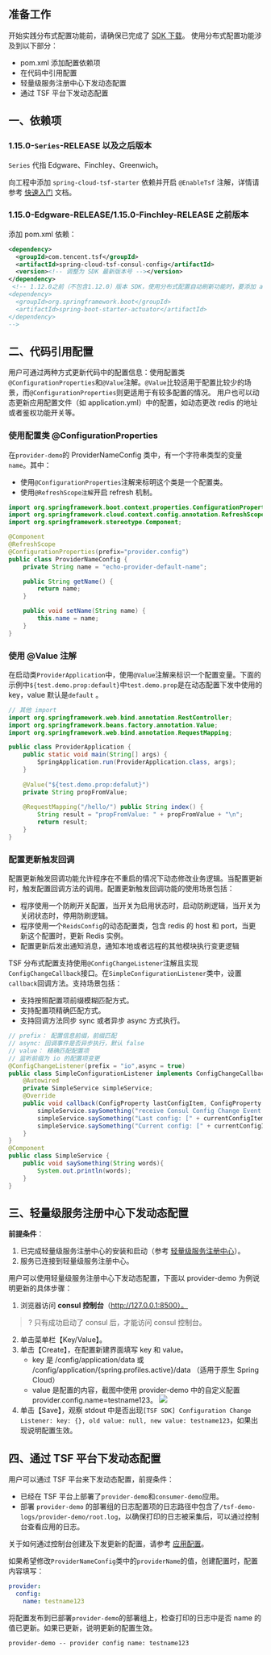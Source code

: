 ## 准备工作
开始实践分布式配置功能前，请确保已完成了 [SDK 下载](https://cloud.tencent.com/document/product/649/20231)。
使用分布式配置功能涉及到以下部分：
- pom.xml 添加配置依赖项
- 在代码中引用配置
- 轻量级服务注册中心下发动态配置
- 通过 TSF 平台下发动态配置


## 一、依赖项

### 1.15.0-`Series`-RELEASE 以及之后版本
`Series` 代指 Edgware、Finchley、Greenwich。

向工程中添加 `spring-cloud-tsf-starter` 依赖并开启 `@EnableTsf` 注解，详情请参考 [快速入门](https://cloud.tencent.com/document/product/649/20261) 文档。

### 1.15.0-Edgware-RELEASE/1.15.0-Finchley-RELEASE 之前版本

添加 pom.xml 依赖：
```xml
<dependency>
  <groupId>com.tencent.tsf</groupId>
  <artifactId>spring-cloud-tsf-consul-config</artifactId>
  <version><!-- 调整为 SDK 最新版本号 --></version>
</dependency>
 <!-- 1.12.0之前（不包含1.12.0）版本 SDK，使用分布式配置自动刷新功能时，要添加 actuator 的依赖包
<dependency>
  <groupId>org.springframework.boot</groupId>
  <artifactId>spring-boot-starter-actuator</artifactId>
</dependency>
-->
```


## 二、代码引用配置
用户可通过两种方式更新代码中的配置信息：使用配置类`@ConfigurationProperties`和`@Value`注解。`@Value`比较适用于配置比较少的场景，而`@ConfigurationProperties`则更适用于有较多配置的情况。
用户也可以动态更新应用配置文件（如 application.yml）中的配置，如动态更改 redis 的地址或者鉴权功能开关等。

###  使用配置类 @ConfigurationProperties 
在`provider-demo`的 ProviderNameConfig 类中，有一个字符串类型的变量`name`。其中：
- 使用`@ConfigurationProperties`注解来标明这个类是一个配置类。
- 使用`@RefreshScope注解`开启 refresh 机制。

```java
import org.springframework.boot.context.properties.ConfigurationProperties;
import org.springframework.cloud.context.config.annotation.RefreshScope;
import org.springframework.stereotype.Component;

@Component
@RefreshScope
@ConfigurationProperties(prefix="provider.config")
public class ProviderNameConfig {
	private String name = "echo-provider-default-name";

	public String getName() {
		return name;
	}

	public void setName(String name) {
		this.name = name;
	}
}
```



###  使用 @Value 注解
在启动类`ProviderApplication`中，使用`@Value`注解来标识一个配置变量。下面的示例中`${test.demo.prop:default}`中`test.demo.prop`是在动态配置下发中使用的 key，value 默认是`default` 。

```java
// 其他 import 
import org.springframework.web.bind.annotation.RestController;
import org.springframework.beans.factory.annotation.Value;
import org.springframework.web.bind.annotation.RequestMapping;

public class ProviderApplication {
    public static void main(String[] args) {
        SpringApplication.run(ProviderApplication.class, args);
    }	
	
	@Value("${test.demo.prop:defalut}")
	private String propFromValue;
	
	@RequestMapping("/hello/") public String index() {
		String result = "propFromValue: " + propFromValue + "\n";
		return result;
	}				
}
```



### 配置更新触发回调
配置更新触发回调功能允许程序在不重启的情况下动态修改业务逻辑。当配置更新时，触发配置回调方法的调用。配置更新触发回调功能的使用场景包括：
- 程序使用一个防刷开关配置，当开关为启用状态时，启动防刷逻辑，当开关为关闭状态时，停用防刷逻辑。
- 程序使用一个`ReidsConfig`的动态配置类，包含 redis 的 host 和 port，当更新这个配置时，更新 Redis 实例。
- 配置更新后发出通知消息，通知本地或者远程的其他模块执行变更逻辑


TSF 分布式配置支持使用`@ConfigChangeListener`注解且实现`ConfigChangeCallback`接口。在`SimpleConfigurationListener`类中，设置`callback`回调方法。支持场景包括：
- 支持按照配置项前缀模糊匹配方式。
- 支持配置项精确匹配方式。
- 支持回调方法同步 sync 或者异步 async 方式执行。

```java
// prefix： 配置信息前缀，前缀匹配
// async: 回调事件是否异步执行，默认 false
// value： 精确匹配配置项
// 监听前缀为 io 的配置项变更
@ConfigChangeListener(prefix = "io",async = true)
public class SimpleConfigurationListener implements ConfigChangeCallback {
    @Autowired
    private SimpleService simpleService;
    @Override
    public void callback(ConfigProperty lastConfigItem, ConfigProperty currentConfigItem) {
        simpleService.saySomething("receive Consul Config Change Event >>>> ");
        simpleService.saySomething("Last config: [" + currentConfigItem.getKey()  + ":" +lastConfigItem.getValue() + "]");
        simpleService.saySomething("Current config: [" + currentConfigItem.getKey()  + ":" +currentConfigItem.getValue() + "]");
    }
}
@Component
public class SimpleService {
    public void saySomething(String words){
        System.out.println(words);
    }
}
```



## 三、轻量级服务注册中心下发动态配置

**前提条件**：
1. 已完成轻量级服务注册中心的安装和启动（参考 [轻量级服务注册中心](https://cloud.tencent.com/document/product/649/16618)）。
2. 服务已连接到轻量级服务注册中心。

用户可以使用轻量级服务注册中心下发动态配置，下面以 provider-demo 为例说明更新的具体步骤：
1. 浏览器访问 **consul 控制台**（http://127.0.0.1:8500）。
>? 只有成功启动了 consul 后，才能访问 consul 控制台。
2. 单击菜单栏【Key/Value】。
3. 单击【Create】，在配置新建界面填写 key 和 value。
   - key 是 /config/application/data 或 /config/application/{spring.profiles.active}/data （适用于原生 Spring Cloud）
   - value 是配置的内容，截图中使用 provider-demo 中的自定义配置 provider.config.name=testname123。
   ![](https://main.qcloudimg.com/raw/309a47b4430a1b074a359ae881211aa5.png)
4. 单击【Save】，观察 stdout 中是否出现`[TSF SDK] Configuration Change Listener: key: {}, old value: null, new value: testname123`，如果出现说明配置生效。



## 四、通过 TSF 平台下发动态配置
用户可以通过 TSF 平台来下发动态配置，前提条件：
- 已经在 TSF 平台上部署了`provider-demo`和`consumer-demo`应用。
- 部署 `provider-demo` 的部署组的日志配置项的日志路径中包含了`/tsf-demo-logs/provider-demo/root.log`，以确保打印的日志被采集后，可以通过控制台查看应用的日志。

关于如何通过控制台创建及下发更新的配置，请参考 [应用配置](https://cloud.tencent.com/document/product/649/15539)。

如果希望修改`ProviderNameConfig`类中的`providerName`的值，创建配置时，配置内容填写：
```yaml
provider:
  config:
    name: testname123
```

将配置发布到已部署`provider-demo`的部署组上，检查打印的日志中是否 name 的值已更新。如果已更新，说明更新的配置生效。
```
provider-demo -- provider config name: testname123
```
